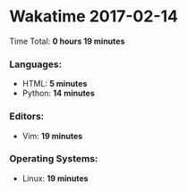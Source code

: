 # Wakatime 2017-02-14

Time Total: **0 hours 19 minutes**

### Languages:
- HTML: **5 minutes** 
- Python: **14 minutes** 

### Editors:
- Vim: **19 minutes** 

### Operating Systems:
- Linux: **19 minutes** 

